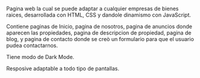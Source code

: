 Pagina web la cual se puede adaptar a cualquier empresas de bienes raices, desarrollada con HTML, CSS y dandole dinamismo con JavaScript. 

Contiene paginas de Inicio, pagina de nosotros, pagina de anuncios donde aparecen las propiedades, pagina de descripcion de propiedad, pagina de blog, y pagina de contacto donde se creò un formulario para que el usuario pudea contactarnos.

Tiene modo de Dark Mode.

Resposive adaptable a todo tipo de pantallas.
